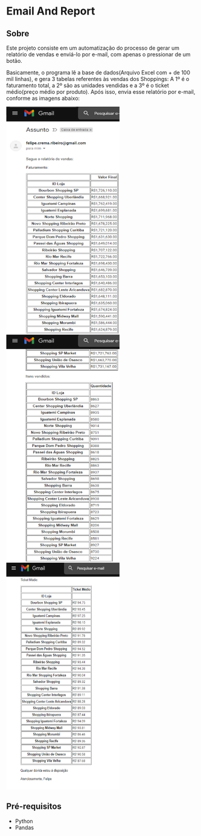 # Email And Report
## Sobre
 Este projeto consiste em um automatização do processo de gerar um relatório de vendas e enviá-lo por e-mail, com apenas o pressionar de um botão.
 
 Basicamente, o programa lê a base de dados(Arquivo Excel com + de 100 mil linhas), e gera 3 tabelas referentes às vendas dos Shoppings: A 1º é o faturamento total, a 2º são as unidades vendidas e a 3º é o ticket médio(preço médio por produto). Após isso, envia esse relatório por e-mail, conforme as imagens abaixo:
 
 <img height="600" width="300" src="./prints/1.png"><img height="600" width="300" src="./prints/2.png"><img height="600" width="300" src="./prints/3.png">

## Pré-requisitos
- Python
- Pandas
